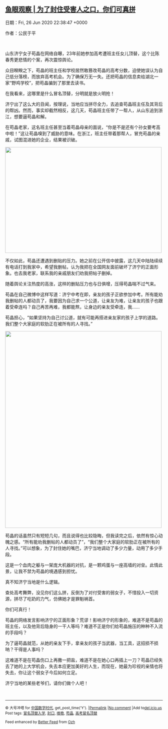 [鱼眼观察 | 为了封住受害人之口，你们可真拼](https://chinadigitaltimes.net/chinese/2020/06/%e9%b1%bc%e7%9c%bc%e8%a7%82%e5%af%9f-%e4%b8%ba%e4%ba%86%e5%b0%81%e4%bd%8f%e5%8f%97%e5%ae%b3%e4%ba%ba%e4%b9%8b%e5%8f%a3%ef%bc%8c%e4%bd%a0%e4%bb%ac%e5%8f%af%e7%9c%9f%e6%8b%bc/)
------
日期：Fri, 26 Jun 2020 22:38:47 +0000

<p>作者：公民于平</p><p>&nbsp;</p><p>山东济宁女子苟晶在网络自曝，23年前她参加高考遭班主任女儿顶替，这个比陈春秀更悲情的个案，再次震惊舆论。</p><p>众目睽睽之下，苟晶的班主任和学校居然敢篡改苟晶的高考分数，迫使她误认为自己低分落榜，而放弃高考机会。为了确保万无一失。还把苟晶的信息卖给湖北一家“野鸡学校”，把苟晶骗到了那里去读书。</p><p>在我看来，这哪里是什么冒名顶替，分明就是放火明抢！</p><p>济宁出了这么大的丑闻，按理说，当地应当拼尽全力，去追查苟晶班主任及其背后的帮凶。然而，事实却截然相反，这几天，苟晶班主任带了一帮人，从山东追到浙江，想要逼苟晶和解。</p><p>在苟晶老家，这名班主任甚至当着苟晶母亲的面说，“你是不是还有个孙女要考高中啦！”这让苟晶嗅到了威胁的意味。在浙江，班主任带着那帮人，冒充苟晶的亲戚，试图混进她的企业，结果被识破。</p><p><img class="aligncenter wp-image-648449" src="https://chinadigitaltimes.net/chinese/files/2020/06/苟晶-300x203.jpg" alt="" width="500" height="339" srcset="https://chinadigitaltimes.net/chinese/files/2020/06/苟晶-300x203.jpg 300w, https://chinadigitaltimes.net/chinese/files/2020/06/苟晶.jpg 440w" sizes="(max-width: 500px) 100vw, 500px" /></p><p>不仅如此，苟晶还遭遇到删贴的压力。她之前在公开信中披露，这几天中陆陆续续有电话打到我家中，希望我删帖，认为我把在全国网友面前破坏了济宁的正面形象。也去我老家，联系我的亲戚朋友们劝我把帖子删掉。</p><p>随着舆论关注热度的高涨，这样的删贴压力也与日俱增，压得苟晶喘不过气来。</p><p>苟晶在自己微博中这样写道：济宁中考在即，亲友的孩子正欲参加中考。所有能劝我删帖的人都动员了，我要因为自己求一个公道，让亲友为难，让亲友的孩子也跟着受牵连吗？自己再苦再难，我都能熬，让身边的亲友受牵连，我……</p><p>苟晶担心，“如果坚持为自己讨公道，就有可能再搭进亲友家的孩子上学的道路。我们整个大家庭的软肋正在被所有的人寻找。”</p><p><img class="aligncenter wp-image-648450" src="https://chinadigitaltimes.net/chinese/files/2020/06/删帖-238x300.jpg" alt="" width="500" height="630" srcset="https://chinadigitaltimes.net/chinese/files/2020/06/删帖-238x300.jpg 238w, https://chinadigitaltimes.net/chinese/files/2020/06/删帖.jpg 640w" sizes="(max-width: 500px) 100vw, 500px" /></p><p>苟晶的话虽然只有短短几句，而且说得也比较隐晦，但我读完之后，依然有惊心动魄之感。“所有能劝我删帖的人都动员了”，“我们整个大家庭的软肋正在被所有的人寻找。”可以想象，为了封住她的嘴巴，济宁当地调动了多少力量，动用了多少手段。</p><p>这是一个血肉之躯与一架庞大机器的对抗，是一颗鸡蛋与一座高墙的对垒。此情此景，让我不禁为苟晶的境遇感到担忧。</p><p>真不知济宁当地是什么逻辑。</p><p>查处高考舞弊，没见你们这么拼，反倒为了对付受害的弱女子，不惜投入一切资源，拼尽了吃奶的力气，仿佛她才是罪魁祸首。</p><p>你们可真行！</p><p>苟晶的网络发言影响济宁的正面形象？荒谬！影响济宁的形象的，难道不是苟晶的班主任，以及他背后隐身的一干人等吗？难道不正是你们给苟晶施压的种种不入流的手段吗？</p><p>为了逼苟晶就范，从她的亲友下手，拿亲友的孩子当武器，当工具，这招损不损呐？干得是人事吗？</p><p>这难道不是在苟晶伤口上再撒一把盐，难道不是在她心口再插上一刀？苟晶已经失去了她的上大学机会，失去本应更加美好的人生，而现在，她最为珍视的亲情也将失去，你让这个弱女子今后如何立足。</p><p>济宁当地的某些老爷们，请你们做个人吧！</p><p>&nbsp;</p><hr /><p><small>&copy; 大号冲塔 for <a href="https://chinadigitaltimes.net/chinese">中国数字时代</a>, get_post_time('Y'). |<a href="https://chinadigitaltimes.net/chinese/2020/06/%e9%b1%bc%e7%9c%bc%e8%a7%82%e5%af%9f-%e4%b8%ba%e4%ba%86%e5%b0%81%e4%bd%8f%e5%8f%97%e5%ae%b3%e4%ba%ba%e4%b9%8b%e5%8f%a3%ef%bc%8c%e4%bd%a0%e4%bb%ac%e5%8f%af%e7%9c%9f%e6%8b%bc/">Permalink</a> |<a href="https://chinadigitaltimes.net/chinese/2020/06/%e9%b1%bc%e7%9c%bc%e8%a7%82%e5%af%9f-%e4%b8%ba%e4%ba%86%e5%b0%81%e4%bd%8f%e5%8f%97%e5%ae%b3%e4%ba%ba%e4%b9%8b%e5%8f%a3%ef%bc%8c%e4%bd%a0%e4%bb%ac%e5%8f%af%e7%9c%9f%e6%8b%bc/#comments">No comment</a> |Add to<a href="http://del.icio.us/post?url=https://chinadigitaltimes.net/chinese/2020/06/%e9%b1%bc%e7%9c%bc%e8%a7%82%e5%af%9f-%e4%b8%ba%e4%ba%86%e5%b0%81%e4%bd%8f%e5%8f%97%e5%ae%b3%e4%ba%ba%e4%b9%8b%e5%8f%a3%ef%bc%8c%e4%bd%a0%e4%bb%ac%e5%8f%af%e7%9c%9f%e6%8b%bc/&amp;title=鱼眼观察 | 为了封住受害人之口，你们可真拼">del.icio.us</a><br/>Post tags: <a href="https://chinadigitaltimes.net/chinese/tag/%e5%86%92%e5%90%8d%e9%a1%b6%e6%9b%bf%e5%85%a5%e5%ad%a6/" rel="tag">冒名顶替入学</a>, <a href="https://chinadigitaltimes.net/chinese/tag/%e5%b0%81%e5%8f%a3/" rel="tag">封口</a>, <a href="https://chinadigitaltimes.net/chinese/tag/%e7%bb%b4%e7%a8%b3/" rel="tag">维稳</a>, <a href="https://chinadigitaltimes.net/chinese/tag/%e8%8b%9f%e6%99%b6/" rel="tag">苟晶</a>, <a href="https://chinadigitaltimes.net/chinese/tag/%e9%ab%98%e8%80%83%e5%86%92%e5%90%8d%e9%a1%b6%e6%9b%bf/" rel="tag">高考冒名顶替</a><br/></small></p><p><small>Feed enhanced by <a href='http://planetozh.com/blog/my-projects/wordpress-plugin-better-feed-rss/'>Better Feed</a> from  <a href='http://planetozh.com/blog/'>Ozh</a></small></p>
